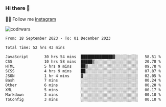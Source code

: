 ### Hi there 👋

👨‍💻 Follow me [instagram](https://instagram.com/an.grsmnko?igshid=ZDdkNTZiNTM=](https://instagram.com/an.grsmnko?igshid=ZDdkNTZiNTM=))

![codrwars](https://www.codewars.com/users/rsschool_c9af20f58c35c696/badges/micro) 

<!--START_SECTION:waka-->

```txt
From: 18 September 2023 - To: 01 December 2023

Total Time: 52 hrs 43 mins

JavaScript       30 hrs 54 mins  ██████████████▓░░░░░░░░░░   58.51 %
CSS              10 hrs 58 mins  █████▒░░░░░░░░░░░░░░░░░░░   20.78 %
HTML             5 hrs 9 mins    ██▒░░░░░░░░░░░░░░░░░░░░░░   09.78 %
SCSS             4 hrs 9 mins    ██░░░░░░░░░░░░░░░░░░░░░░░   07.87 %
JSON             1 hr 4 mins     ▓░░░░░░░░░░░░░░░░░░░░░░░░   02.05 %
Bash             7 mins          ░░░░░░░░░░░░░░░░░░░░░░░░░   00.24 %
Other            6 mins          ░░░░░░░░░░░░░░░░░░░░░░░░░   00.20 %
XML              5 mins          ░░░░░░░░░░░░░░░░░░░░░░░░░   00.17 %
Markdown         3 mins          ░░░░░░░░░░░░░░░░░░░░░░░░░   00.10 %
TSConfig         3 mins          ░░░░░░░░░░░░░░░░░░░░░░░░░   00.10 %
```

<!--END_SECTION:waka-->
